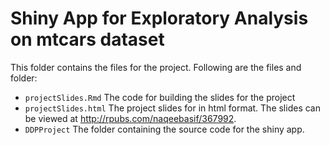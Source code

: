 # Shiny App for Exploratory Analysis on mtcars dataset
This folder contains the files for the project. Following are the files and folder:  
* ```projectSlides.Rmd``` The code for building the slides for the project  
* ```projectSlides.html``` The project slides for in html format. The slides can be viewed at http://rpubs.com/naqeebasif/367992.  
* ```DDPProject``` The folder containing the source code for the shiny app.